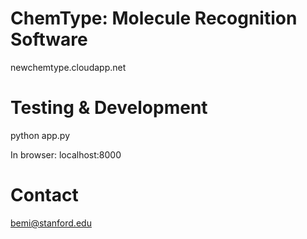 # ChemType: Molecule Recognition Software

newchemtype.cloudapp.net

# Testing & Development

python app.py

In browser: localhost:8000

# Contact

bemi@stanford.edu
